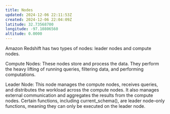 ```yaml
---
title: Nodes
updated: 2024-12-06 22:11:53Z
created: 2024-12-06 22:04:09Z
latitude: 32.73568700
longitude: -97.10806560
altitude: 0.0000
---
```


Amazon Redshift has two types of nodes: leader nodes and compute nodes.

Compute Nodes: These nodes store and process the data. They perform the heavy lifting of running queries, filtering data, and performing computations.

Leader Node: This node manages the compute nodes, receives queries, and distributes the workload across the compute nodes. It also manages external communication and aggregates the results from the compute nodes. Certain functions, including current_schema(), are leader node–only functions, meaning they can only be executed on the leader node.